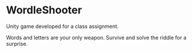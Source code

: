 # WordleShooter

Unity game developed for a class assignment. 

Words and letters are your only weapon. Survive and solve the riddle for a surprise.
